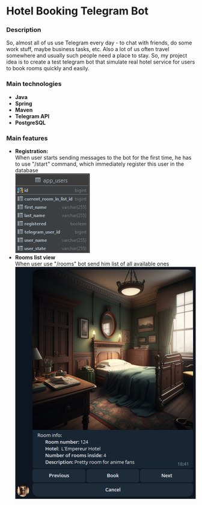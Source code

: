 # Hotel Booking Telegram Bot
### Description
So, almost all of us use Telegram every day - to chat with friends, do some work stuff, maybe business tasks, etc. 
Also a lot of us often travel somewhere and usually such people need a place to stay. 
So, my project idea is to create a test telegram bot that simulate real hotel service for users to book rooms quickly and easily.

### Main technologies
* **Java**
* **Spring**
* **Maven**
* **Telegram API**
* **PostgreSQL**

### Main features
* **Registration:**  
When user starts sending messages to the bot for the first time, 
he has to use "/start" command, which immediately register this user in the database  
  ![Users database](./assets/users.png)
* **Rooms list view**  
When user use "/rooms" bot send him list of all available ones  
  ![Hotel room example](./assets/room.png)